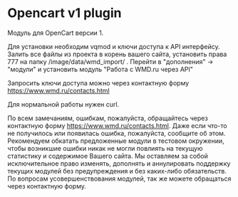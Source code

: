 # Opencart v1 plugin

Модуль для OpenCart версии 1.

Для установки необходим vqmod и ключи доступа к API интерфейсу.
Залить все файлы из проекта в корень вашего сайта, установить права 777 на папку /image/data/wmd_import/ . 
Перейти в  "дополнения" -> "модули" и установить модуль "Работа с WMD.ru через API"

Запросить ключи доступа можно через контактную форму https://www.wmd.ru/contacts.html

Для нормальной работы нужен curl.

По всем замечаниям, ошибкам, пожалуйста, обращайтесь через контактную форму https://www.wmd.ru/contacts.html. Даже если что-то не получилось или появилась ошибка, пожалуйста, сообщите об этом. 
Рекомендуем обкатать предложенные модули в тестовом окружении, чтобы возникшие ошибки никак не могли повлиять на текущую статистику и содержимое Вашего сайта.
Мы оставляем за собой исключительное право изменять, дополнять и аннулировать поддержку текущих модулей без предупреждения и без каких-либо обязательств.
По вопросам усовершенствования модулей, так же можете обращаться через контактную форму.
